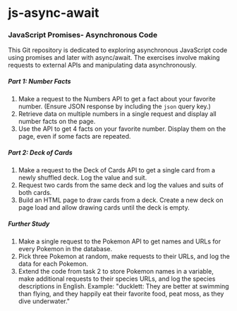 # js-async-await

### JavaScript Promises- Asynchronous Code

This Git repository is dedicated to exploring asynchronous JavaScript code using promises and later with async/await. The exercises involve making requests to external APIs and manipulating data asynchronously.

##### Part 1: Number Facts

1. Make a request to the Numbers API to get a fact about your favorite number. (Ensure JSON response by including the `json` query key.)
2. Retrieve data on multiple numbers in a single request and display all number facts on the page.
3. Use the API to get 4 facts on your favorite number. Display them on the page, even if some facts are repeated.

##### Part 2: Deck of Cards

1. Make a request to the Deck of Cards API to get a single card from a newly shuffled deck. Log the value and suit.
2. Request two cards from the same deck and log the values and suits of both cards.
3. Build an HTML page to draw cards from a deck. Create a new deck on page load and allow drawing cards until the deck is empty.

##### Further Study

1. Make a single request to the Pokemon API to get names and URLs for every Pokemon in the database.
2. Pick three Pokemon at random, make requests to their URLs, and log the data for each Pokemon.
3. Extend the code from task 2 to store Pokemon names in a variable, make additional requests to their species URLs, and log the species descriptions in English.
   Example: "ducklett: They are better at swimming than flying, and they happily eat their favorite food, peat moss, as they dive underwater."

